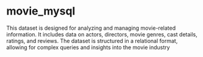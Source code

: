 # movie_mysql
This dataset is designed for analyzing and managing movie-related information. It includes data on actors, directors, movie genres, cast details, ratings, and reviews. The dataset is structured in a relational format, allowing for complex queries and insights into the movie industry

